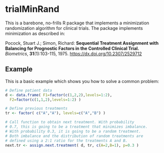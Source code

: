 # trialMinRand

This is a barebone, no-frills R package that implements
a minimization randomization algorithm for clinical trials.
The package implements minimization as described in:

Pocock, Stuart J.; Simon, Richard:
__Sequential Treatment Assignment with Balancing for Prognostic Factors in the Controlled Clinical Trial.__
_Biometrics_, __31__(1):103-115, 1975. https://dx.doi.org/10.2307/2529712


## Example

This is a basic example which shows you how to solve a common problem:

```R
# Define patient data
d <- data.frame( F1=factor(c(1,2,2),levels=1:2),
  F2=factor(c(1,1,2),levels=1:2) )

# Define previous treatments
tr <- factor( c("A","A"), levels=c("A","B") )

# Call function to obtain next treatment. With probability 
# 0.7, this is going to be a treatment that minimizes imbalance.
# With probability 0.3, it is going to be a random treatment.
# Both imbalance and the distribution of random treatments are 
# defined using a 2:1 ratio for the treatments A and B.
next.tr <- assign.next.treatment( d, tr, c(A=2,B=1), p=0.3 )
```
